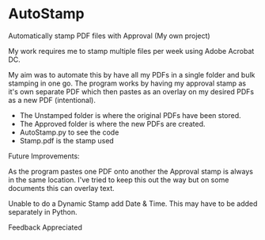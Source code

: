 # AutoStamp
 Automatically stamp PDF files with Approval (My own project)

 My work requires me to stamp multiple files per week using Adobe Acrobat DC.
 
 My aim was to automate this by have all my PDFs in a single folder and bulk
 stamping in one go. The program works by having my approval stamp as it's own 
 separate PDF which then pastes as an overlay on my desired PDFs as a new PDF (intentional).

 - The Unstamped folder is where the original PDFs have been stored. 
 - The Approved folder is where the new PDFs are created.
 - AutoStamp.py to see the code
 - Stamp.pdf is the stamp used

 Future Improvements:
 
 As the program pastes one PDF onto another the Approval stamp is always in
 the same location. I've tried to keep this out the way but on some documents
 this can overlay text. 
 
 Unable to do a Dynamic Stamp add Date & Time. This may have to be added 
 separately in Python.

Feedback Appreciated
